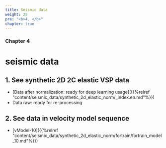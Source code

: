 ```yaml
---
title: Seismic data
weight: 25
pre: "<b>4. </b>"
chapter: true
---
```


### Chapter 4

# seismic data

## 1. See synthetic 2D 2C elastic VSP data 

* [Data after normalization: ready for deep learning usage]({{%relref "content/seismic_data/synthetic_2d_elastic_norm/_index.en.md"%}})
* Data raw: ready for re-processing 

## 2. See data in velocity model sequence 

* [vModel-10]({{%relref "content/seismic_data/synthetic_2d_elastic_norm/fortrain/fortrain_model_10.md"%}})